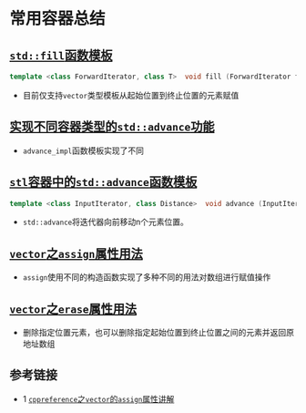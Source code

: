 # 常用容器总结

## [`std::fill`函数模板](./vector_fill_test.cpp)
```c++
template <class ForwardIterator, class T>  void fill (ForwardIterator first, ForwardIterator last, const T& val);
```
* 目前仅支持`vector`类型模板从起始位置到终止位置的元素赋值

## [实现不同容器类型的`std::advance`功能](./advance_implementation_test.cpp)
* `advance_impl`函数模板实现了不同

## [`stl`容器中的`std::advance`函数模板](./list_advance_test.cpp)
```c++
template <class InputIterator, class Distance>  void advance (InputIterator& it, Distance n);
```
* `std::advance`将迭代器向前移动n个元素位置。

## [`vector`之`assign`属性用法](./vector_assign_test.cpp)
* `assign`使用不同的构造函数实现了多种不同的用法对数组进行赋值操作

## [`vector`之`erase`属性用法](./vector_erase_test.cpp)
* 删除指定位置元素，也可以删除指定起始位置到终止位置之间的元素并返回原地址数组

## 参考链接
* 1 [`cppreference`之`vector`的`assign`属性讲解](https://en.cppreference.com/w/cpp/container/vector/assign)